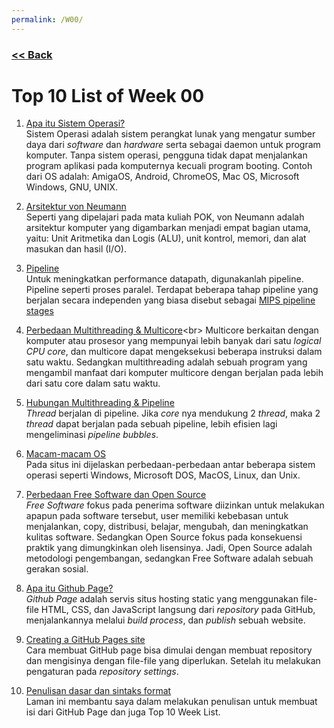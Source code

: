 ```yaml
---
permalink: /W00/
---
```

### [<< Back](../)

# Top 10 List of Week 00

1. [Apa itu Sistem Operasi?](https://id.wikipedia.org/wiki/Sistem_operasi)<br>
Sistem Operasi adalah sistem perangkat lunak yang mengatur sumber daya dari *software* dan *hardware* serta sebagai daemon untuk program komputer. Tanpa sistem operasi, pengguna tidak dapat menjalankan program aplikasi pada komputernya kecuali program booting. Contoh dari OS adalah: AmigaOS, Android, ChromeOS, Mac OS, Microsoft Windows, GNU, UNIX.<br>

2. [Arsitektur von Neumann](https://en.wikipedia.org/wiki/Von_Neumann_architecture)<br>
Seperti yang dipelajari pada mata kuliah POK, von Neumann adalah arsitektur komputer yang digambarkan menjadi empat bagian utama, yaitu: Unit Aritmetika dan Logis (ALU), unit kontrol, memori, dan alat masukan dan hasil (I/O). <br>

3. [Pipeline](https://id.wikipedia.org/wiki/Pipeline)<br>
Untuk meningkatkan performance datapath, digunakanlah pipeline. Pipeline seperti proses paralel. Terdapat beberapa tahap pipeline yang berjalan secara independen yang biasa disebut sebagai [MIPS pipeline stages](https://www.cs.umd.edu/~meesh/cmsc411/CourseResources/CA-online/chapter/pipelining-mips-implementation/index.html#:~:text=In%20general%2C%20let%20the%20instruction,second%20instruction%27s%20fetch%20is%20done.) <br>

4. [Perbedaan Multithreading & Multicore](https://stackoverflow.com/questions/11835046/multithreading-and-multicore-differences#:~:text=Multicore%20refers%20to%20a%20computer,instructions%20at%20the%20same%20time.&text=Multithreading%20refers%20to%20a%20program,core%20at%20the%20same%20time.)<br>
Multicore berkaitan dengan komputer atau prosesor yang mempunyai lebih banyak dari satu *logical CPU core*, dan multicore dapat mengeksekusi beberapa instruksi dalam satu waktu. Sedangkan multithreading adalah sebuah program yang mengambil manfaat dari komputer multicore dengan berjalan pada lebih dari satu core dalam satu waktu. <br>

5. [Hubungan Multithreading & Pipeline](https://www.quora.com/What-is-the-relation-between-CPU-thread-and-pipeline)<br>
*Thread* berjalan di pipeline. Jika *core* nya mendukung 2 *thread*, maka 2 *thread* dapat berjalan pada sebuah pipeline, lebih efisien lagi mengeliminasi *pipeline bubbles*.  <br>

6. [Macam-macam OS](https://idcloudhost.com/mengenal-tentang-macam-macam-os-operating-system/)<br>
Pada situs ini dijelaskan perbedaan-perbedaan antar beberapa sistem operasi seperti Windows, Microsoft DOS, MacOS, Linux, dan Unix.<br>

7. [Perbedaan Free Software dan Open Source](https://www.digitalocean.com/community/tutorials/free-vs-open-source-software)<br>
*Free Software* fokus pada penerima software diizinkan untuk melakukan apapun pada software tersebut, user memiliki kebebasan untuk menjalankan, copy, distribusi, belajar, mengubah, dan meningkatkan kulitas software. Sedangkan Open Source fokus pada konsekuensi praktik yang dimungkinkan oleh lisensinya. Jadi, Open Source adalah metodologi pengembangan, sedangkan Free Software adalah sebuah gerakan sosial. <br>

8. [Apa itu Github Page?](https://docs.github.com/en/free-pro-team@latest/github/working-with-github-pages/about-github-pages)<br>
*Github Page* adalah servis situs hosting static yang menggunakan file-file HTML, CSS, dan JavaScript langsung dari *repository* pada GitHub, menjalankannya melalui *build process*, dan *publish* sebuah website.<br> 

9. [Creating a GitHub Pages site](https://docs.github.com/en/github/working-with-github-pages/creating-a-github-pages-site)<br>
Cara membuat GitHub page bisa dimulai dengan membuat repository dan mengisinya dengan file-file yang diperlukan. Setelah itu melakukan pengaturan pada *repository settings*. <br>

10. [Penulisan dasar dan sintaks format](https://docs.github.com/en/free-pro-team@latest/github/writing-on-github/basic-writing-and-formatting-syntax)<br>
Laman ini membantu saya dalam melakukan penulisan untuk membuat isi dari GitHub Page dan juga Top 10 Week List.<br>
